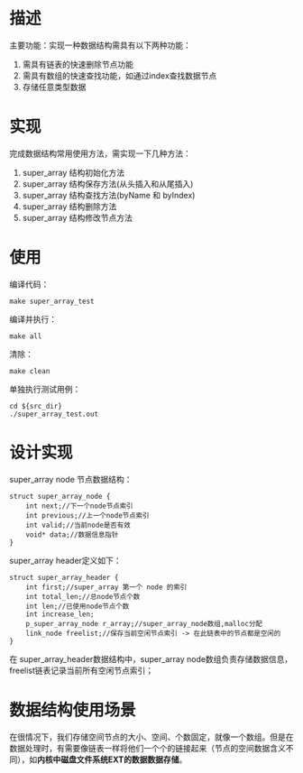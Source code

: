 # 描述
主要功能：实现一种数据结构需具有以下两种功能：
>
1. 需具有链表的快速删除节点功能
2. 需具有数组的快速查找功能，如通过index查找数据节点 
3. 存储任意类型数据

# 实现
完成数据结构常用使用方法，需实现一下几种方法：
>
1. super_array 结构初始化方法
2. super_array 结构保存方法(从头插入和从尾插入)
3. super_array 结构查找方法(byName 和 byIndex)
4. super_array 结构删除方法
5. super_array 结构修改节点方法

# 使用
编译代码：
```
make super_array_test
```
编译并执行：
```
make all
```
清除：
```
make clean
```
单独执行测试用例：
```
cd ${src_dir}
./super_array_test.out
```

# 设计实现
super_array node 节点数据结构：
```
struct super_array_node {
    int next;//下一个node节点索引
    int previous;//上一个node节点索引
    int valid;//当前node是否有效
    void* data;//数据信息指针
} 
```
super_array header定义如下：
```
struct super_array_header {
    int first;//super_array 第一个 node 的索引
    int total_len;//总node节点个数
    int len;//已使用node节点个数
    int increase_len;
    p_super_array_node r_array;//super_array_node数组,malloc分配
    link_node freelist;//保存当前空闲节点索引 -> 在此链表中的节点都是空闲的
}
```
在 super_array_header数据结构中，super_array node数组负责存储数据信息，freelist链表记录当前所有空闲节点索引；

# 数据结构使用场景
在很情况下，我们存储空间节点的大小、空间、个数固定，就像一个数组。但是在数据处理时，有需要像链表一样将他们一个个的链接起来（节点的空间数据含义不同），如**内核中磁盘文件系统EXT的数据数据存储**。

